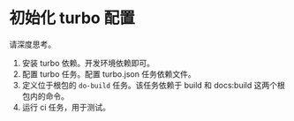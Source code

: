 # 初始化 turbo 配置

请深度思考。

1. 安装 turbo 依赖。开发环境依赖即可。
2. 配置 turbo 任务。配置 turbo.json 任务依赖文件。
3. 定义位于根包的 `do-build` 任务。该任务依赖于 build 和 docs:build 这两个根包内的命令。
4. 运行 ci 任务，用于测试。

